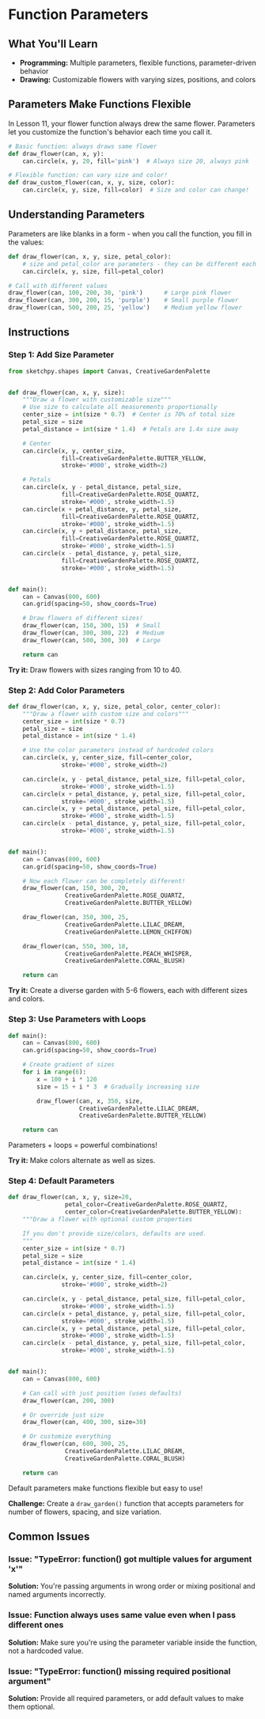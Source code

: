 # Function Parameters

## What You'll Learn
- **Programming:** Multiple parameters, flexible functions, parameter-driven behavior
- **Drawing:** Customizable flowers with varying sizes, positions, and colors

## Parameters Make Functions Flexible

In Lesson 11, your flower function always drew the same flower. Parameters let you customize the function's behavior each time you call it.

```python
# Basic function: always draws same flower
def draw_flower(can, x, y):
    can.circle(x, y, 20, fill='pink')  # Always size 20, always pink

# Flexible function: can vary size and color!
def draw_custom_flower(can, x, y, size, color):
    can.circle(x, y, size, fill=color)  # Size and color can change!
```

## Understanding Parameters

Parameters are like blanks in a form - when you call the function, you fill in the values:

```python
def draw_flower(can, x, y, size, petal_color):
    # size and petal_color are parameters - they can be different each time!
    can.circle(x, y, size, fill=petal_color)

# Call with different values
draw_flower(can, 100, 200, 30, 'pink')      # Large pink flower
draw_flower(can, 300, 200, 15, 'purple')    # Small purple flower
draw_flower(can, 500, 200, 25, 'yellow')    # Medium yellow flower
```

## Instructions

### Step 1: Add Size Parameter

```python
from sketchpy.shapes import Canvas, CreativeGardenPalette


def draw_flower(can, x, y, size):
    """Draw a flower with customizable size"""
    # Use size to calculate all measurements proportionally
    center_size = int(size * 0.7)  # Center is 70% of total size
    petal_size = size
    petal_distance = int(size * 1.4)  # Petals are 1.4x size away

    # Center
    can.circle(x, y, center_size,
               fill=CreativeGardenPalette.BUTTER_YELLOW,
               stroke='#000', stroke_width=2)

    # Petals
    can.circle(x, y - petal_distance, petal_size,
               fill=CreativeGardenPalette.ROSE_QUARTZ,
               stroke='#000', stroke_width=1.5)
    can.circle(x + petal_distance, y, petal_size,
               fill=CreativeGardenPalette.ROSE_QUARTZ,
               stroke='#000', stroke_width=1.5)
    can.circle(x, y + petal_distance, petal_size,
               fill=CreativeGardenPalette.ROSE_QUARTZ,
               stroke='#000', stroke_width=1.5)
    can.circle(x - petal_distance, y, petal_size,
               fill=CreativeGardenPalette.ROSE_QUARTZ,
               stroke='#000', stroke_width=1.5)


def main():
    can = Canvas(800, 600)
    can.grid(spacing=50, show_coords=True)

    # Draw flowers of different sizes!
    draw_flower(can, 150, 300, 15)  # Small
    draw_flower(can, 300, 300, 22)  # Medium
    draw_flower(can, 500, 300, 30)  # Large

    return can
```

**Try it:** Draw flowers with sizes ranging from 10 to 40.

### Step 2: Add Color Parameters

```python
def draw_flower(can, x, y, size, petal_color, center_color):
    """Draw a flower with custom size and colors"""
    center_size = int(size * 0.7)
    petal_size = size
    petal_distance = int(size * 1.4)

    # Use the color parameters instead of hardcoded colors
    can.circle(x, y, center_size, fill=center_color,
               stroke='#000', stroke_width=2)

    can.circle(x, y - petal_distance, petal_size, fill=petal_color,
               stroke='#000', stroke_width=1.5)
    can.circle(x + petal_distance, y, petal_size, fill=petal_color,
               stroke='#000', stroke_width=1.5)
    can.circle(x, y + petal_distance, petal_size, fill=petal_color,
               stroke='#000', stroke_width=1.5)
    can.circle(x - petal_distance, y, petal_size, fill=petal_color,
               stroke='#000', stroke_width=1.5)


def main():
    can = Canvas(800, 600)
    can.grid(spacing=50, show_coords=True)

    # Now each flower can be completely different!
    draw_flower(can, 150, 300, 20,
                CreativeGardenPalette.ROSE_QUARTZ,
                CreativeGardenPalette.BUTTER_YELLOW)

    draw_flower(can, 350, 300, 25,
                CreativeGardenPalette.LILAC_DREAM,
                CreativeGardenPalette.LEMON_CHIFFON)

    draw_flower(can, 550, 300, 18,
                CreativeGardenPalette.PEACH_WHISPER,
                CreativeGardenPalette.CORAL_BLUSH)

    return can
```

**Try it:** Create a diverse garden with 5-6 flowers, each with different sizes and colors.

### Step 3: Use Parameters with Loops

```python
def main():
    can = Canvas(800, 600)
    can.grid(spacing=50, show_coords=True)

    # Create gradient of sizes
    for i in range(6):
        x = 100 + i * 120
        size = 15 + i * 3  # Gradually increasing size

        draw_flower(can, x, 350, size,
                    CreativeGardenPalette.LILAC_DREAM,
                    CreativeGardenPalette.BUTTER_YELLOW)

    return can
```

Parameters + loops = powerful combinations!

**Try it:** Make colors alternate as well as sizes.

### Step 4: Default Parameters

```python
def draw_flower(can, x, y, size=20,
                petal_color=CreativeGardenPalette.ROSE_QUARTZ,
                center_color=CreativeGardenPalette.BUTTER_YELLOW):
    """Draw a flower with optional custom properties

    If you don't provide size/colors, defaults are used.
    """
    center_size = int(size * 0.7)
    petal_size = size
    petal_distance = int(size * 1.4)

    can.circle(x, y, center_size, fill=center_color,
               stroke='#000', stroke_width=2)

    can.circle(x, y - petal_distance, petal_size, fill=petal_color,
               stroke='#000', stroke_width=1.5)
    can.circle(x + petal_distance, y, petal_size, fill=petal_color,
               stroke='#000', stroke_width=1.5)
    can.circle(x, y + petal_distance, petal_size, fill=petal_color,
               stroke='#000', stroke_width=1.5)
    can.circle(x - petal_distance, y, petal_size, fill=petal_color,
               stroke='#000', stroke_width=1.5)


def main():
    can = Canvas(800, 600)

    # Can call with just position (uses defaults)
    draw_flower(can, 200, 300)

    # Or override just size
    draw_flower(can, 400, 300, size=30)

    # Or customize everything
    draw_flower(can, 600, 300, 25,
                CreativeGardenPalette.LILAC_DREAM,
                CreativeGardenPalette.CORAL_BLUSH)

    return can
```

Default parameters make functions flexible but easy to use!

**Challenge:** Create a `draw_garden()` function that accepts parameters for number of flowers, spacing, and size variation.

## Common Issues

### Issue: "TypeError: function() got multiple values for argument 'x'"
**Solution:** You're passing arguments in wrong order or mixing positional and named arguments incorrectly.

### Issue: Function always uses same value even when I pass different ones
**Solution:** Make sure you're using the parameter variable inside the function, not a hardcoded value.

### Issue: "TypeError: function() missing required positional argument"
**Solution:** Provide all required parameters, or add default values to make them optional.
